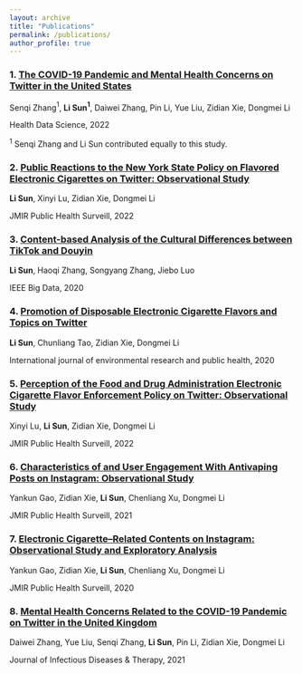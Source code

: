 ```yaml
---
layout: archive
title: "Publications"
permalink: /publications/
author_profile: true
---
```

<!-- <img style="float: right;" src="mentalhealth.jpg"> -->
### 1. [The COVID-19 Pandemic and Mental Health Concerns on Twitter in the United States](https://spj.sciencemag.org/journals/hds/2022/9758408/)

Senqi Zhang$^1$, **Li Sun$^1$**, Daiwei Zhang, Pin Li, Yue Liu, Zidian Xie, Dongmei Li

Health Data Science, 2022

$^1$ Senqi Zhang and Li Sun contributed equally to this study.


### 2. [Public Reactions to the New York State Policy on Flavored Electronic Cigarettes on Twitter: Observational Study](https://publichealth.jmir.org/2022/2/e25216)

**Li Sun**, Xinyi Lu, Zidian Xie, Dongmei Li

JMIR Public Health Surveill, 2022


### 3. [Content-based Analysis of the Cultural Differences between TikTok and Douyin](https://arxiv.org/abs/2011.01414)

**Li Sun**, Haoqi Zhang, Songyang Zhang, Jiebo Luo

IEEE Big Data, 2020


### 4. [Promotion of Disposable Electronic Cigarette Flavors and Topics on Twitter](https://www.ncbi.nlm.nih.gov/pmc/articles/PMC7764575/)

**Li Sun**, Chunliang Tao, Zidian Xie, Dongmei Li

International journal of environmental research and public health, 2020

### 5. [Perception of the Food and Drug Administration Electronic Cigarette Flavor Enforcement Policy on Twitter: Observational Study](https://publichealth.jmir.org/2022/3/e25697/)

Xinyi Lu, **Li Sun**, Zidian Xie, Dongmei Li

JMIR Public Health Surveill, 2022

### 6. [Characteristics of and User Engagement With Antivaping Posts on Instagram: Observational Study](https://publichealth.jmir.org/2021/11/e29600)

Yankun Gao, Zidian Xie, **Li Sun**, Chenliang Xu, Dongmei Li

JMIR Public Health Surveill, 2021


### 7. [Electronic Cigarette–Related Contents on Instagram: Observational Study and Exploratory Analysis](https://publichealth.jmir.org/2020/4/e21963)

Yankun Gao, Zidian Xie, **Li Sun**, Chenliang Xu, Dongmei Li

JMIR Public Health Surveill, 2020


### 8. [Mental Health Concerns Related to the COVID-19 Pandemic on Twitter in the United Kingdom](https://www.omicsonline.org/open-access/mental-health-concerns-related-to-the-covid19-pandemic-on-twitter-in-the-united-kingdom-117793.html)

Daiwei Zhang, Yue Liu, Senqi Zhang, **Li Sun**, Pin Li, Zidian Xie, Dongmei Li


Journal of Infectious Diseases & Therapy, 2021




